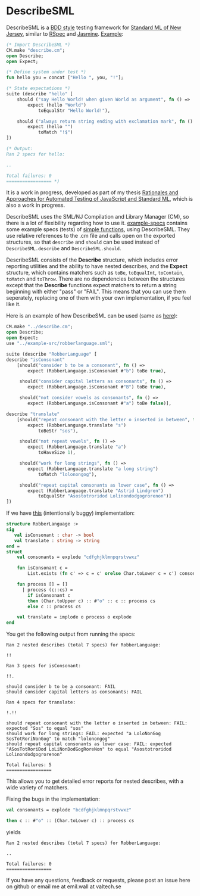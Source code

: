 DescribeSML
===========

DescribeSML is a [BDD style](http://en.wikipedia.org/wiki/Behavior-driven_development)
testing framework for [Standard ML of New Jersey](http://www.smlnj.org/),
similar to [RSpec](http://rspec.info/)
and [Jasmine](http://jasmine.github.io/). [Example](example.sml):

```SML
(* Import DescribeSML *)
CM.make "describe.cm";
open Describe;
open Expect;

(* Define system under test *)
fun hello you = concat ["Hello ", you, "!"];

(* State expectations *)
suite (describe "hello" [
    should ("say Hello World! when given World as argument", fn () =>
        expect (hello "World")
            toEqualStr "Hello World!"),

    should ("always return string ending with exclamation mark", fn () =>
        expect (hello "")
            toMatch "!$")
])

(* Output:
Ran 2 specs for hello:

..

Total failures: 0
================= *)
```

It is a work in progress, developed as part of my thesis
[Rationales and Approaches for Automated Testing of JavaScript and Standard ML](https://github.com/emilwall/exjobb),
which is also a work in progress.

DescribeSML uses the SML/NJ Compilation and Library Manager (CM), so there is a lot of flexibility
regarding how to use it. [example-specs](example-specs) contains some example specs (tests)
of [simple functions](example-src), using DescribeSML.
They use relative references to the .cm file and calls open on the
exported structures, so that ```describe``` and ```should``` can be used instead of ```DescribeSML.describe```
and ```DescribeSML.should```.

DescribeSML consists of the **Describe** structure, which includes error reporting utilities and the
ability to have nested describes, and the **Expect** structure, which contains matchers such as ```toBe```,
```toEqualInt```, ```toContain```, ```toMatch``` and ```toThrow```. There are no dependencies between
the structures except that the **Describe** functions expect matchers to return a string beginning with
either "pass" or "FAIL". This means that you can use them seperately, replacing one of them with your
own implementation, if you feel like it.

Here is an example of how DescribeSML can be used (same as [here](example-specs/robberlanguage-spec.sml)):

```SML
CM.make "../describe.cm";
open Describe;
open Expect;
use "../example-src/robberlanguage.sml";

suite (describe "RobberLanguage" [
describe "isConsonant"
    [should("consider b to be a consonant", fn () =>
        expect (RobberLanguage.isConsonant #"b") toBe true),

     should("consider capital letters as consonants", fn () =>
        expect (RobberLanguage.isConsonant #"B") toBe true),

     should("not consider vowels as consonants", fn () =>
        expect (RobberLanguage.isConsonant #"a") toBe false)],

describe "translate"
    [should("repeat consonant with the letter o inserted in between", fn () =>
        expect (RobberLanguage.translate "s")
            toBeStr "sos"),

     should("not repeat vowels", fn () =>
        expect (RobberLanguage.translate "a")
            toHaveSize 1),

     should("work for long strings", fn () =>
        expect (RobberLanguage.translate "a long string")
            toMatch "lolonongog"),

     should("repeat capital consonants as lower case", fn () =>
        expect (RobberLanguage.translate "Astrid Lindgren")
            toEqualStr "Asostotroridod Lolinondodgogrorenon")]
])
```

If we have [this](example-src/robberlanguage.sml) (intentionally buggy) implementation:

```SML
structure RobberLanguage :>
sig
   val isConsonant : char -> bool
   val translate : string -> string
end =
struct
    val consonants = explode "cdfghjklmnpqrstvwxz"

    fun isConsonant c =
        List.exists (fn c' => c = c' orelse Char.toLower c = c') consonants

    fun process [] = []
      | process (c::cs) =
        if isConsonant c
        then (Char.toUpper c) :: #"o" :: c :: process cs
        else c :: process cs

    val translate = implode o process o explode
end
```

You get the following output from running the specs:

```
Ran 2 nested describes (total 7 specs) for RobberLanguage:

!!

Ran 3 specs for isConsonant:

!!.

should consider b to be a consonant: FAIL
should consider capital letters as consonants: FAIL

Ran 4 specs for translate:

!.!!

should repeat consonant with the letter o inserted in between: FAIL: expected "Sos" to equal "sos"
should work for long strings: FAIL: expected "a LoloNonGog SosTotRoriNonGog" to match "lolonongog"
should repeat capital consonants as lower case: FAIL: expected "ASosTotRoriDod LoLiNonDodGogRoreNon" to equal "Asostotroridod Lolinondodgogrorenon"

Total failures: 5
=================
```

This allows you to get detailed error reports for nested describes, with a wide
variety of matchers.

Fixing the bugs in the implementation:

```SML
val consonants = explode "bcdfghjklmnpqrstvwxz"
```

```SML
then c :: #"o" :: (Char.toLower c) :: process cs
```

yields

```
Ran 2 nested describes (total 7 specs) for RobberLanguage:

..

Total failures: 0
=================
```

If you have any questions, feedback or requests, please post an issue here on
github or email me at emil.wall at valtech.se
